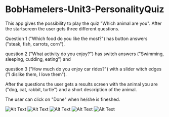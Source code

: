 # BobHamelers-Unit3-PersonalityQuiz

This app gives the possibility to play the quiz "Which animal are you". After the startscreen the user gets three different questions.

Question 1 ("Which food do you like the most?") has button answers ("steak, fish, carrots, corn"), 

question 2 ("What activity do you enjoy?") has switch answers ("Swimming, sleeping, cudding, eating") and

question 3 ("How much do you enjoy car rides?") with a slider witch edges ("I dislike them, I love them").

After the questions the user gets a results screen with the animal you are ("dog, cat, rabbit, turtle") and a short description of the animal.

The user can click on "Done" when he/she is fineshed. 

![Alt Text](https://raw.githubusercontent.com/bobhamelers/BobHamelers-Unit3-PersonalityQuiz/master/BobHamelers-Unit3-PersonalityQuiz-Screenshot-Startview.png)
![Alt Text](https://raw.githubusercontent.com/bobhamelers/BobHamelers-Unit3-PersonalityQuiz/master/BobHamelers-Unit3-PersonalityQuiz-Screenshot-Question1.png)
![Alt Text](https://raw.githubusercontent.com/bobhamelers/BobHamelers-Unit3-PersonalityQuiz/master/BobHamelers-Unit3-PersonalityQuiz-Screenshot-Question2.png)
![Alt Text](https://raw.githubusercontent.com/bobhamelers/BobHamelers-Unit3-PersonalityQuiz/master/BobHamelers-Unit3-PersonalityQuiz-Screenshot-Question3.png)
![Alt Text](https://raw.githubusercontent.com/bobhamelers/BobHamelers-Unit3-PersonalityQuiz/master/BobHamelers-Unit3-PersonalityQuiz-Screenshot-Resultsview.png)
